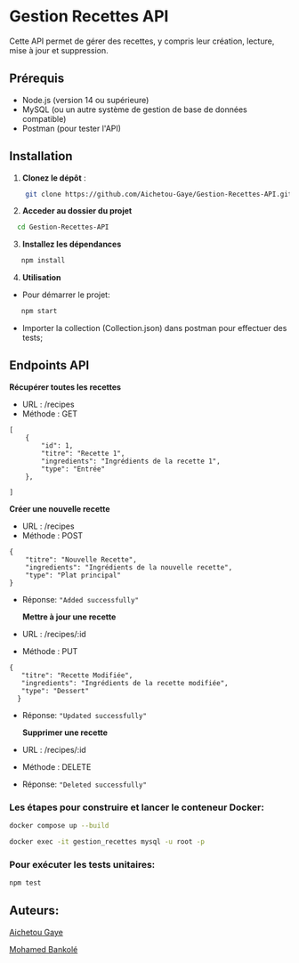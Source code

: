 # Gestion Recettes API

Cette API permet de gérer des recettes, y compris leur création, lecture, mise à jour et suppression.

## Prérequis

- Node.js (version 14 ou supérieure)
- MySQL (ou un autre système de gestion de base de données compatible)
- Postman (pour tester l'API)

## Installation

1. **Clonez le dépôt** :

```bash
    git clone https://github.com/Aichetou-Gaye/Gestion-Recettes-API.git
```

2.  **Acceder au dossier du projet**

```bash
  cd Gestion-Recettes-API
```

3. **Installez les dépendances**

```bash
   npm install
```

4. **Utilisation**

- Pour démarrer le projet:

```bash
   npm start
```

- Importer la collection (Collection.json) dans postman pour effectuer des tests;

## Endpoints API

**Récupérer toutes les recettes**

- URL : /recipes
- Méthode : GET

```
[
    {
        "id": 1,
        "titre": "Recette 1",
        "ingredients": "Ingrédients de la recette 1",
        "type": "Entrée"
    },

]
```

**Créer une nouvelle recette**

- URL : /recipes
- Méthode : POST

```
{
    "titre": "Nouvelle Recette",
    "ingredients": "Ingrédients de la nouvelle recette",
    "type": "Plat principal"
}
```

- Réponse: `"Added successfully"`

  **Mettre à jour une recette**

- URL : /recipes/:id
- Méthode : PUT

```
{
   "titre": "Recette Modifiée",
   "ingredients": "Ingrédients de la recette modifiée",
   "type": "Dessert"
  }
```

- Réponse: `"Updated successfully"`

  **Supprimer une recette**

- URL : /recipes/:id
- Méthode : DELETE
- Réponse: `"Deleted successfully"`

### Les étapes pour construire et lancer le conteneur Docker:

```bash
docker compose up --build
```

```bash
docker exec -it gestion_recettes mysql -u root -p
```

### Pour exécuter les tests unitaires:

```bash
npm test
```

## Auteurs:

[Aichetou Gaye](https://github.com/Aichetou-Gaye)

[Mohamed Bankolé](https://github.com/medbankole97)
